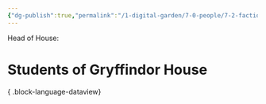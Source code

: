 ```yaml
---
{"dg-publish":true,"permalink":"/1-digital-garden/7-0-people/7-2-factions/7-2-4-gryffindor-house/"}
---
```


Head of House: 

# Students of Gryffindor House


{ .block-language-dataview}

